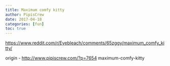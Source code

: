 ```yaml
---
title: Maximum comfy kitty
author: PipisCrew
date: 2017-04-18
categories: [fun]
toc: true
---
```


https://www.reddit.com/r/Eyebleach/comments/65zggy/maximum_comfy_kitty/

origin - http://www.pipiscrew.com/?p=7654 maximum-comfy-kitty